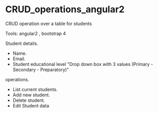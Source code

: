 # CRUD_operations_angular2
CRUD operation over a table for students 

Tools:
angular2 , bootstrap 4

Student details.

- Name.
- Email.
- Student educational level "Drop down box with 3 values (Primary - Secondary - Preparatory)"

operations.

- List current students.
- Add new student.
- Delete student.
- Edit Student data
